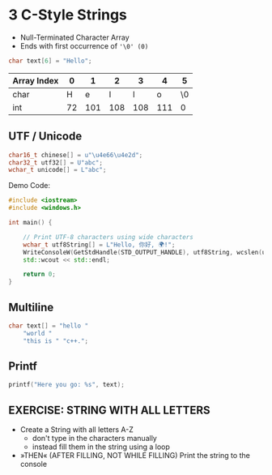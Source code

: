 # 3 C-Style Strings
- Null-Terminated Character Array
- Ends with first occurrence of `'\0' (0)` 

```c++
char text[6] = "Hello";
```

| Array Index | 0  | 1   | 2   | 3   | 4   | 5  |
|-------------|----|-----|-----|-----|-----|----|
| char        | H  | e   | l   | l   | o   | \0 |
| int         | 72 | 101 | 108 | 108 | 111 | 0  |

## UTF / Unicode

```c++
char16_t chinese[] = u"\u4e66\u4e2d";
char32_t utf32[] = U"abc";
wchar_t unicode[] = L"abc";
```

Demo Code:

```c++
#include <iostream>
#include <windows.h>

int main() {

    // Print UTF-8 characters using wide characters
    wchar_t utf8String[] = L"Hello, 你好, 🌍!";
    WriteConsoleW(GetStdHandle(STD_OUTPUT_HANDLE), utf8String, wcslen(utf8String), NULL, NULL);
    std::wcout << std::endl;

    return 0;
}

```

## Multiline

```c++
char text[] = "hello "
	"world "
	"this is " "c++.";
```

## Printf

```c++
printf("Here you go: %s", text);
```

## EXERCISE: STRING WITH ALL LETTERS
- Create a String with all letters A-Z
  - don't type in the characters manually
  - instead fill them in the string using a loop
- »THEN« (AFTER FILLING, NOT WHILE FILLING) Print the string to the console
